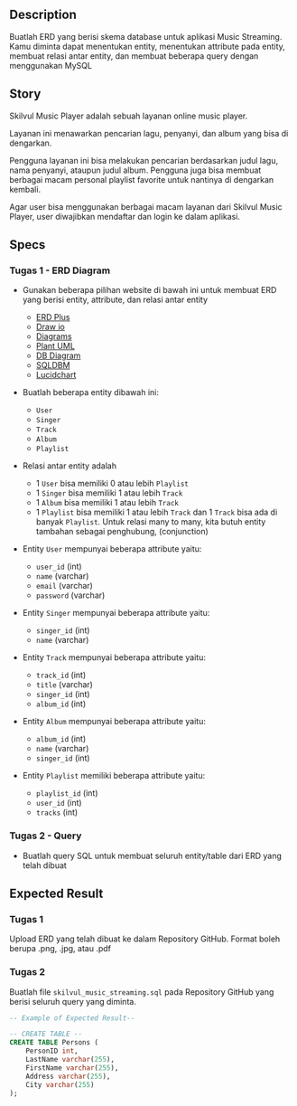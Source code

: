 ## Description

Buatlah ERD yang berisi skema database untuk aplikasi Music Streaming. Kamu diminta dapat menentukan entity, menentukan attribute pada entity, membuat relasi antar entity, dan membuat beberapa query dengan menggunakan MySQL

## Story

Skilvul Music Player adalah sebuah layanan online music player.

Layanan ini menawarkan pencarian lagu, penyanyi, dan album yang bisa di dengarkan.

Pengguna layanan ini bisa melakukan pencarian berdasarkan judul lagu, nama penyanyi, ataupun judul album. Pengguna juga bisa membuat berbagai macam personal playlist favorite untuk nantinya di dengarkan kembali.

Agar user bisa menggunakan berbagai macam layanan dari Skilvul Music Player, user diwajibkan mendaftar dan login ke dalam aplikasi.

## Specs

### Tugas 1 - ERD Diagram

- Gunakan beberapa pilihan website di bawah ini untuk membuat ERD yang berisi entity, attribute, dan relasi antar entity
  - [ERD Plus](https://erdplus.com/)
  - [Draw io](https://draw.io)
  - [Diagrams](https://diagrams.net)
  - [Plant UML](https://plantuml.com)
  - [DB Diagram](https://dbdiagram.io/)
  - [SQLDBM](https://sqldbm.com/)
  - [Lucidchart](https://www.lucidchart.com/pages/)
- Buatlah beberapa entity dibawah ini:
  - `User`
  - `Singer`
  - `Track`
  - `Album`
  - `Playlist`
- Relasi antar entity adalah

  - 1 `User` bisa memiliki 0 atau lebih `Playlist`
  - 1 `Singer` bisa memiliki 1 atau lebih `Track`
  - 1 `Album` bisa memiliki 1 atau lebih `Track`
  - 1 `Playlist` bisa memiliki 1 atau lebih `Track` dan 1 `Track` bisa ada di banyak `Playlist`. Untuk relasi many to many, kita butuh entity tambahan sebagai penghubung, (conjunction)

- Entity `User` mempunyai beberapa attribute yaitu:
  - `user_id` (int)
  - `name` (varchar)
  - `email` (varchar)
  - `password` (varchar)
- Entity `Singer` mempunyai beberapa attribute yaitu:
  - `singer_id` (int)
  - `name` (varchar)
- Entity `Track` mempunyai beberapa attribute yaitu:
  - `track_id` (int)
  - `title` (varchar)
  - `singer_id` (int)
  - `album_id` (int)
- Entity `Album` mempunyai beberapa attribute yaitu:
  - `album_id` (int)
  - `name` (varchar)
  - `singer_id` (int)
- Entity `Playlist` memiliki beberapa attribute yaitu:
  - `playlist_id` (int)
  - `user_id` (int)
  - `tracks` (int)

### Tugas 2 - Query

- Buatlah query SQL untuk membuat seluruh entity/table dari ERD yang telah dibuat

## Expected Result

### Tugas 1

Upload ERD yang telah dibuat ke dalam Repository GitHub. Format boleh berupa .png, .jpg, atau .pdf

### Tugas 2

Buatlah file `skilvul_music_streaming.sql` pada Repository GitHub yang berisi seluruh query yang diminta.

```sql
-- Example of Expected Result--

-- CREATE TABLE --
CREATE TABLE Persons (
    PersonID int,
    LastName varchar(255),
    FirstName varchar(255),
    Address varchar(255),
    City varchar(255)
);
```
